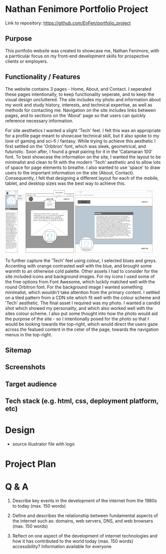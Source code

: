 # Nathan Fenimore Portfolio Project

Link to repository: https://github.com/EnFen/portfolio_project

## Purpose
This portfolio website was created to showcase me, Nathan Fenimore, with a parrticular focus on my front-end development skills for prospective clients or employers.

## Functionality / Features
The website contains 3 pages  - Home, About, and Contact.
I seperated these pages intentionally, to keep functionality seperate, and to keep the visual design uncluttered.
The site includes my photo and information about my work and study history, interests, and technical expertise, as well as methods for contacting me.
Navigation on the site includes links between pages, and to sections on the 'About' page so that users can quickly reference necessary information.

For site aesthetics I wanted a slight 'Tech' feel. I felt this was an appropriate for a profile page meant to showcase technical skill, but it also spoke to my love of gaming and sci-fi / fantasy. 
While trying to achieve this aesthetic I first settled on the 'Orbitron' font, which was sleek, geometrical, and futuristic. Soon after, I found a great pairing for it in the 'Catamaran 100' font.
To best showcase the information on the site, I wanted the layout to be minimalist and clean to fit with the modern 'Tech' aesthetic and to allow lots of space for page elements to breathe. I also wanted to use 'space' to draw users to the important information on the site (About, Contact). Consequently, I felt that designing a different layout for each of the mobile, tablet, and desktop sizes was the best way to achieve this.

<img src="/docs/img/wireframes/portfolio_wireframe_home_mobile.jpg" height="200" />    <img src="/docs/img/wireframes/portfolio_wireframe_home_tablet.jpg" height="200" />    <img src="/docs/img/wireframes/portfolio_wireframe_home_desktop.jpg" height="200" />

To further capture the 'Tech' feel using colour, I selected blues and greys. Accenting with orange contrasted well with the blue, and brought some warmth to an otherwise cold palette.
Other assets I had to consider for the site included icons and background images. For my icons I used some of the free options from Font Awesome, which luckily matched well with the round Orbitron font. For the background image I wanted something minimalist, which wouldn't take attention from the primary content. I settled on a tiled pattern from a CDN site which fit well with the colour scheme and 'Tech' aesthetic.
The final asset I required was my photo. I wanted a candid shot which showed my personality, and which also worked well with the sites colour scheme. I also put some thought into how the photo would aid the purpose of the site - so I intentionally posed for the photo so that I would be looking towards the top-right, which would direct the users gaze across the featued content in the ceter of the page, towards the navigation menus in the top-right.

## Sitemap
## Screenshots
## Target audience
## Tech stack (e.g. html, css, deployment platform, etc)

# Design

* source illustrator file with logo

# Project Plan

# Q & A
1. Describe key events in the development of the internet from the 1980s to today (max. 150 words)

2. Define and describes the relationship between fundamental aspects of the internet such as: domains, web servers, DNS, and web browsers (max. 150 words)
 
3. Reflect on one aspect of the development of internet technologies and how it has contributed to the world today (max. 150 words) accessibility? Information available for everyone
